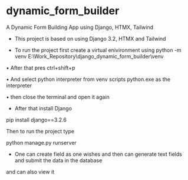# dynamic_form_builder
 A Dynamic Form Building App using Django, HTMX, Tailwind
 
 * This project is based on using Django 3.2, HTMX and Tailwind

* To run the project first create a virtual enivironment using
python -m venv E:\Work_Repository\django_dynamic_form_builder\venv

• After that pres ctrl+shift+p

• And select python interpreter from venv scripts python.exe as the interpreter

• then close the terminal and open it again

* After that install Django

pip install django==3.2.6


Then to run the project type


python manage.py runserver

* One can create field as one wishes and then can generate text fields and submit the data in the database

and can also view it
